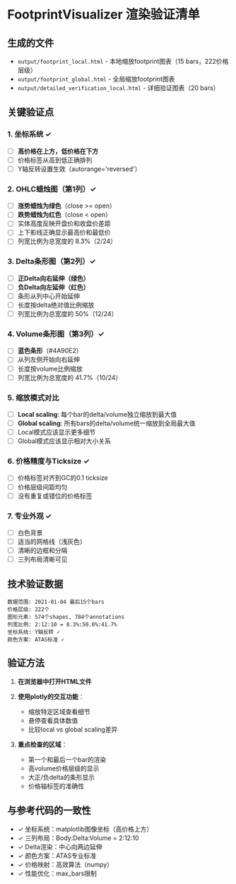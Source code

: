 # FootprintVisualizer 渲染验证清单

## 生成的文件

- `output/footprint_local.html` - 本地缩放footprint图表（15 bars，222价格层级）
- `output/footprint_global.html` - 全局缩放footprint图表
- `output/detailed_verification_local.html` - 详细验证图表（20 bars）

## 关键验证点

### 1. 坐标系统 ✓
- [ ] **高价格在上方，低价格在下方**
- [ ] 价格标签从高到低正确排列
- [ ] Y轴反转设置生效（autorange='reversed'）

### 2. OHLC蜡烛图（第1列）✓
- [ ] **涨势蜡烛为绿色**（close >= open）
- [ ] **跌势蜡烛为红色**（close < open）
- [ ] 实体高度反映开盘价和收盘价差距
- [ ] 上下影线正确显示最高价和最低价
- [ ] 列宽比例为总宽度的 8.3%（2/24）

### 3. Delta条形图（第2列）✓
- [ ] **正Delta向右延伸（绿色）**
- [ ] **负Delta向左延伸（红色）**
- [ ] 条形从列中心开始延伸
- [ ] 长度按delta绝对值比例缩放
- [ ] 列宽比例为总宽度的 50%（12/24）

### 4. Volume条形图（第3列）✓
- [ ] **蓝色条形**（#4A90E2）
- [ ] 从列左侧开始向右延伸
- [ ] 长度按volume比例缩放
- [ ] 列宽比例为总宽度的 41.7%（10/24）

### 5. 缩放模式对比
- [ ] **Local scaling**: 每个bar的delta/volume独立缩放到最大值
- [ ] **Global scaling**: 所有bars的delta/volume统一缩放到全局最大值
- [ ] Local模式应该显示更多细节
- [ ] Global模式应该显示相对大小关系

### 6. 价格精度与Ticksize ✓
- [ ] 价格标签对齐到GC的0.1 ticksize
- [ ] 价格层级间距均匀
- [ ] 没有重复或错位的价格标签

### 7. 专业外观 ✓
- [ ] 白色背景
- [ ] 适当的网格线（浅灰色）
- [ ] 清晰的边框和分隔
- [ ] 三列布局清晰可见

## 技术验证数据

```
数据范围: 2021-01-04 最后15个bars
价格层级: 222个
图形元素: 574个shapes, 784个annotations
列宽比例: 2:12:10 = 8.3%:50.0%:41.7%
坐标系统: Y轴反转 ✓
颜色方案: ATAS标准 ✓
```

## 验证方法

1. **在浏览器中打开HTML文件**
2. **使用plotly的交互功能**：
   - 缩放特定区域查看细节
   - 悬停查看具体数值
   - 比较local vs global scaling差异

3. **重点检查的区域**：
   - 第一个和最后一个bar的渲染
   - 高volume价格层级的显示
   - 大正/负delta的条形显示
   - 价格轴标签的准确性

## 与参考代码的一致性

- ✓ 坐标系统：matplotlib图像坐标（高价格上方）
- ✓ 三列布局：Body:Delta:Volume = 2:12:10
- ✓ Delta渲染：中心向两边延伸
- ✓ 颜色方案：ATAS专业标准
- ✓ 价格映射：高效算法（numpy）
- ✓ 性能优化：max_bars限制
